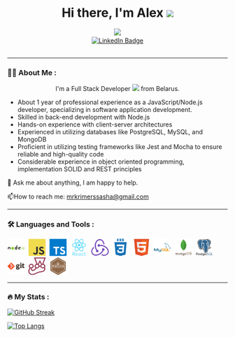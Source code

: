 <!--
**Mrkrimers/Mrkrimers** is a ✨ _special_ ✨ repository because its `README.md` (this file) appears on your GitHub profile.

Here are some ideas to get you started:

- 🔭 I’m currently working on ...
- 🌱 I’m currently learning ...
- 👯 I’m looking to collaborate on ...
- 🤔 I’m looking for help with ...
- 💬 Ask me about ...
- 📫 How to reach me: ...
- 😄 Pronouns: ...
- ⚡ Fun fact: ...
-->

<h1 align="center">Hi there, I'm Alex <img src="https://github.com/blackcater/blackcater/raw/main/images/Hi.gif" height="32"/> </h1>

<div id="header" align="center">
  <img src="https://media.giphy.com/media/2IudUHdI075HL02Pkk/giphy.gif" width="200"/>
</div>

<div id="badges" align="center">
  <a href="https://www.linkedin.com/in/aliaksandr-yarmosh/">
  <img src="https://img.shields.io/badge/LinkedIn-blue?style=for-the-badge&logo=linkedin&logoColor=white" alt="LinkedIn Badge" width="200"/>
  </a>
</div>

<div align="center">
  <img src="https://komarev.com/ghpvc/?username=mrkrimers&style=flat-square&color=blue" alt=""/>
</div>

---
### :man_technologist: About Me :
<div>

<p align="center">I'm a Full Stack Developer <img src="https://media.giphy.com/media/WUlplcMpOCEmTGBtBW/giphy.gif" width="30"> from Belarus.</p> 
<ul>
  <li>About 1 year of professional experience as a JavaScript/Node.js developer, specializing in software application development.</li>
  <li>Skilled in back-end development with Node.js</li>
  <li>Hands-on experience with client-server architectures</li>
  <li>Experienced in utilizing databases like PostgreSQL, MySQL, and MongoDB</li>
  <li>Proficient in utilizing testing frameworks like Jest and Mocha to ensure reliable and high-quality code</li>
  <li>Considerable experience in object oriented programming, implementation SOLID and REST principles</li>
</ul>
  💬 Ask me about anything, I am happy to help.
  
  :mailbox:How to reach me: mrkrimerssasha@gmail.com
</div>

---
### :hammer_and_wrench: Languages and Tools :
<div>
  <img src="https://github.com/devicons/devicon/blob/master/icons/nodejs/nodejs-original-wordmark.svg" title="NodeJS" alt="NodeJS" width="40" height="40"/>&nbsp;
  <img src="https://github.com/devicons/devicon/blob/master/icons/javascript/javascript-original.svg" title="JavaScript" alt="JavaScript" width="40" height="40"/>&nbsp;
  <img src="https://github.com/devicons/devicon/blob/master/icons/typescript/typescript-original.svg" title="TypeScript" alt="TypeScript" width="40" height="40"/>&nbsp;
    <img src="https://github.com/devicons/devicon/blob/master/icons/react/react-original-wordmark.svg" title="React" alt="React" width="40" height="40"/>&nbsp;
<img src="https://github.com/devicons/devicon/blob/master/icons/redux/redux-original.svg" title="Redux" alt="Redux " width="40" height="40"/>&nbsp;
  <img src="https://github.com/devicons/devicon/blob/master/icons/css3/css3-plain-wordmark.svg"  title="CSS3" alt="CSS" width="40" height="40"/>&nbsp;
  <img src="https://github.com/devicons/devicon/blob/master/icons/html5/html5-original.svg" title="HTML5" alt="HTML" width="40" height="40"/>&nbsp;
  <img src="https://github.com/devicons/devicon/blob/master/icons/mysql/mysql-original-wordmark.svg" title="MySQL"  alt="MySQL" width="40" height="40"/>&nbsp;
  <img src="https://github.com/devicons/devicon/blob/master/icons/mongodb/mongodb-original-wordmark.svg" title="MongoDB" **alt="MongoDB" width="40" height="40"/>&nbsp;
  <img src="https://github.com/devicons/devicon/blob/master/icons/postgresql/postgresql-original-wordmark.svg" title="PostgreSQL" **alt="PostgreSQL" width="40" height="40"/>&nbsp;
  <img src="https://github.com/devicons/devicon/blob/master/icons/git/git-original-wordmark.svg" title="Git" **alt="Git" width="40" height="40"/>&nbsp;
  <img src="https://github.com/devicons/devicon/blob/master/icons/jest/jest-plain.svg" title="Jest" **alt="Jest" width="40" height="40"/>&nbsp;
  <img src="https://github.com/devicons/devicon/blob/master/icons/mocha/mocha-plain.svg" title="Mocha" **alt="Mocha" width="40" height="40"/>&nbsp;
  
</div>

---
### :fire: My Stats :
[![GitHub Streak](http://github-readme-streak-stats.herokuapp.com?user=mrkrimers&theme=dark&background=000000)](https://git.io/streak-stats)

[![Top Langs](https://github-readme-stats.vercel.app/api/top-langs/?username=mrkrimers&layout=compact&theme=vision-friendly-dark)](https://github.com/anuraghazra/github-readme-stats)
